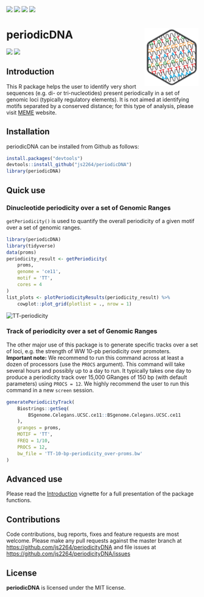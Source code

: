 [![](https://travis-ci.com/js2264/periodicDNA.svg?branch=master)](https://travis-ci.com/js2264/periodicDNA)
[![](https://codecov.io/gh/js2264/periodicDNA/branch/master/graph/badge.svg)](https://codecov.io/github/js2264/periodicDNA?branch=master)
[![](https://img.shields.io/badge/lifecycle-maturing-blue.svg)](https://www.tidyverse.org/lifecycle/#maturing)
[![](https://img.shields.io/github/languages/code-size/js2264/periodicDNA.svg)](https://github.com/js2264/periodicDNA)

# periodicDNA <img src="man/figures/logo.png" align="right" alt="" />

![](https://raw.githubusercontent.com/js2264/periodicDNA/master/man/images/TT_tissue-specific-classes.png)
![](https://raw.githubusercontent.com/js2264/periodicDNA/master/man/images/WW-TT-AA-10bp-periodicity_tissue-spe-TSSs.png)

## Introduction

This R package helps the user to identify very short sequences (e.g. di- or 
tri-nucleotides) present periodically in a set of genomic loci (typically 
regulatory elements). It is not aimed at identifying motifs separated by a 
conserved distance; for this type of analysis, please visit 
[MEME](http://meme-suite.org) website.

## Installation

periodicDNA can be installed from Github as follows:

```r
install.packages("devtools")
devtools::install_github("js2264/periodicDNA")
library(periodicDNA)
```

## Quick use

### Dinucleotide periodicity over a set of Genomic Ranges

`getPeriodicity()` is used to quantify the overall periodicity of a 
given motif over a set of genomic ranges.

```r
library(periodicDNA)
library(tidyverse)
data(proms)
periodicity_result <- getPeriodicity(
    proms,
    genome = 'ce11',
    motif = 'TT', 
    cores = 4
)
list_plots <- plotPeriodicityResults(periodicity_result) %>% 
    cowplot::plot_grid(plotlist = ., nrow = 1)
```

![TT-periodicity](https://raw.githubusercontent.com/js2264/periodicDNA/master/man/images/ubiquitous-promoters_TT-periodicity.png)

### Track of periodicity over a set of Genomic Ranges

The other major use of this package is to generate specific tracks 
over a set of loci, e.g. the strength of WW 10-pb periodicity over promoters.  
**Important note:** We recommend to run this command across at least a dozen of
processors (use the `PROCS` argument). This command will take several hours and
possibly up to a day to run. It typically takes one day to produce a
periodicity track over 15,000 GRanges of 150 bp (with default parameters) 
using `PROCS = 12`. We highly recommend the user to run this command in a 
new `screen` session. 

```r
generatePeriodicityTrack(
    Biostrings::getSeq(
        BSgenome.Celegans.UCSC.ce11::BSgenome.Celegans.UCSC.ce11
    ),
    granges = proms, 
    MOTIF = 'TT',
    FREQ = 1/10,
    PROCS = 12, 
    bw_file = 'TT-10-bp-periodicity_over-proms.bw'
)
```

## Advanced use

Please read the [Introduction](vignettes/periodicDNA.Rmd) 
vignette for a full presentation of the package functions.

## Contributions
Code contributions, bug reports, fixes and feature requests are most welcome.
Please make any pull requests against the master branch at 
https://github.com/js2264/periodicityDNA
and file issues at https://github.com/js2264/periodicityDNA/issues

## License 
**periodicDNA** is licensed under the MIT license.
